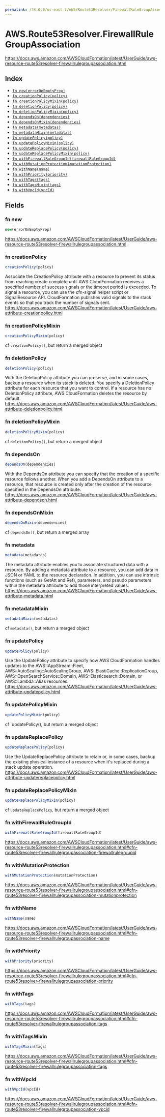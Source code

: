 ```yaml
---
permalink: /48.0.0/us-east-2/AWS/Route53Resolver/FirewallRuleGroupAssociation/
---
```


# AWS.Route53Resolver.FirewallRuleGroupAssociation

https://docs.aws.amazon.com/AWSCloudFormation/latest/UserGuide/aws-resource-route53resolver-firewallrulegroupassociation.html

## Index

* [`fn new(errorOnEmptyProp)`](#fn-new)
* [`fn creationPolicy(policy)`](#fn-creationpolicy)
* [`fn creationPolicyMixin(policy)`](#fn-creationpolicymixin)
* [`fn deletionPolicy(policy)`](#fn-deletionpolicy)
* [`fn deletionPolicyMixin(policy)`](#fn-deletionpolicymixin)
* [`fn dependsOn(dependencies)`](#fn-dependson)
* [`fn dependsOnMixin(dependencies)`](#fn-dependsonmixin)
* [`fn metadata(metadatas)`](#fn-metadata)
* [`fn metadataMixin(metadatas)`](#fn-metadatamixin)
* [`fn updatePolicy(policy)`](#fn-updatepolicy)
* [`fn updatePolicyMixin(policy)`](#fn-updatepolicymixin)
* [`fn updateReplacePolicy(policy)`](#fn-updatereplacepolicy)
* [`fn updateReplacePolicyMixin(policy)`](#fn-updatereplacepolicymixin)
* [`fn withFirewallRuleGroupId(firewallRuleGroupId)`](#fn-withfirewallrulegroupid)
* [`fn withMutationProtection(mutationProtection)`](#fn-withmutationprotection)
* [`fn withName(name)`](#fn-withname)
* [`fn withPriority(priority)`](#fn-withpriority)
* [`fn withTags(tags)`](#fn-withtags)
* [`fn withTagsMixin(tags)`](#fn-withtagsmixin)
* [`fn withVpcId(vpcId)`](#fn-withvpcid)

## Fields

### fn new

```ts
new(errorOnEmptyProp)
```

https://docs.aws.amazon.com/AWSCloudFormation/latest/UserGuide/aws-resource-route53resolver-firewallrulegroupassociation.html

### fn creationPolicy

```ts
creationPolicy(policy)
```

Associate the CreationPolicy attribute with a resource to prevent its status from reaching create complete until AWS CloudFormation receives a specified number of success signals or the timeout period is exceeded. To signal a resource, you can use the cfn-signal helper script or SignalResource API. CloudFormation publishes valid signals to the stack events so that you track the number of signals sent. 
https://docs.aws.amazon.com/AWSCloudFormation/latest/UserGuide/aws-attribute-creationpolicy.html

### fn creationPolicyMixin

```ts
creationPolicyMixin(policy)
```

cf `creationPolicy()`, but return a merged object

### fn deletionPolicy

```ts
deletionPolicy(policy)
```

With the DeletionPolicy attribute you can preserve, and in some cases, backup a resource when its stack is deleted. You specify a DeletionPolicy attribute for each resource that you want to control. If a resource has no DeletionPolicy attribute, AWS CloudFormation deletes the resource by default. 
https://docs.aws.amazon.com/AWSCloudFormation/latest/UserGuide/aws-attribute-deletionpolicy.html

### fn deletionPolicyMixin

```ts
deletionPolicyMixin(policy)
```

cf `deletionPolicy()`, but return a merged object

### fn dependsOn

```ts
dependsOn(dependencies)
```

With the DependsOn attribute you can specify that the creation of a specific resource follows another. When you add a DependsOn attribute to a resource, that resource is created only after the creation of the resource specified in the DependsOn attribute. 
https://docs.aws.amazon.com/AWSCloudFormation/latest/UserGuide/aws-attribute-dependson.html

### fn dependsOnMixin

```ts
dependsOnMixin(dependencies)
```

cf `dependsOn()`, but return a merged array

### fn metadata

```ts
metadata(metadatas)
```

The metadata attribute enables you to associate structured data with a resource. By adding a metadata attribute to a resource, you can add data in JSON or YAML to the resource declaration. In addition, you can use intrinsic functions (such as GetAtt and Ref), parameters, and pseudo parameters within the metadata attribute to add those interpreted values. 
https://docs.aws.amazon.com/AWSCloudFormation/latest/UserGuide/aws-attribute-metadata.html

### fn metadataMixin

```ts
metadataMixin(metadatas)
```

cf `metadata()`, but return a merged object

### fn updatePolicy

```ts
updatePolicy(policy)
```

Use the UpdatePolicy attribute to specify how AWS CloudFormation handles updates to the AWS::AppStream::Fleet, AWS::AutoScaling::AutoScalingGroup, AWS::ElastiCache::ReplicationGroup, AWS::OpenSearchService::Domain, AWS::Elasticsearch::Domain, or AWS::Lambda::Alias resources. 
https://docs.aws.amazon.com/AWSCloudFormation/latest/UserGuide/aws-attribute-updatepolicy.html

### fn updatePolicyMixin

```ts
updatePolicyMixin(policy)
```

cf `updatePolicy(), but return a merged object

### fn updateReplacePolicy

```ts
updateReplacePolicy(policy)
```

Use the UpdateReplacePolicy attribute to retain or, in some cases, backup the existing physical instance of a resource when it's replaced during a stack update operation. 
https://docs.aws.amazon.com/AWSCloudFormation/latest/UserGuide/aws-attribute-updatereplacepolicy.html

### fn updateReplacePolicyMixin

```ts
updateReplacePolicyMixin(policy)
```

cf `updateReplacePolicy`, but return a merged object

### fn withFirewallRuleGroupId

```ts
withFirewallRuleGroupId(firewallRuleGroupId)
```

https://docs.aws.amazon.com/AWSCloudFormation/latest/UserGuide/aws-resource-route53resolver-firewallrulegroupassociation.html#cfn-route53resolver-firewallrulegroupassociation-firewallrulegroupid

### fn withMutationProtection

```ts
withMutationProtection(mutationProtection)
```

https://docs.aws.amazon.com/AWSCloudFormation/latest/UserGuide/aws-resource-route53resolver-firewallrulegroupassociation.html#cfn-route53resolver-firewallrulegroupassociation-mutationprotection

### fn withName

```ts
withName(name)
```

https://docs.aws.amazon.com/AWSCloudFormation/latest/UserGuide/aws-resource-route53resolver-firewallrulegroupassociation.html#cfn-route53resolver-firewallrulegroupassociation-name

### fn withPriority

```ts
withPriority(priority)
```

https://docs.aws.amazon.com/AWSCloudFormation/latest/UserGuide/aws-resource-route53resolver-firewallrulegroupassociation.html#cfn-route53resolver-firewallrulegroupassociation-priority

### fn withTags

```ts
withTags(tags)
```

https://docs.aws.amazon.com/AWSCloudFormation/latest/UserGuide/aws-resource-route53resolver-firewallrulegroupassociation.html#cfn-route53resolver-firewallrulegroupassociation-tags

### fn withTagsMixin

```ts
withTagsMixin(tags)
```

https://docs.aws.amazon.com/AWSCloudFormation/latest/UserGuide/aws-resource-route53resolver-firewallrulegroupassociation.html#cfn-route53resolver-firewallrulegroupassociation-tags

### fn withVpcId

```ts
withVpcId(vpcId)
```

https://docs.aws.amazon.com/AWSCloudFormation/latest/UserGuide/aws-resource-route53resolver-firewallrulegroupassociation.html#cfn-route53resolver-firewallrulegroupassociation-vpcid